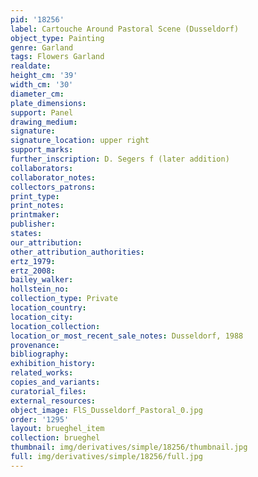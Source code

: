 ```yaml
---
pid: '18256'
label: Cartouche Around Pastoral Scene (Dusseldorf)
object_type: Painting
genre: Garland
tags: Flowers Garland
realdate: 
height_cm: '39'
width_cm: '30'
diameter_cm: 
plate_dimensions: 
support: Panel
drawing_medium: 
signature: 
signature_location: upper right
support_marks: 
further_inscription: D. Segers f (later addition)
collaborators: 
collaborator_notes: 
collectors_patrons: 
print_type: 
print_notes: 
printmaker: 
publisher: 
states: 
our_attribution: 
other_attribution_authorities: 
ertz_1979: 
ertz_2008: 
bailey_walker: 
hollstein_no: 
collection_type: Private
location_country: 
location_city: 
location_collection: 
location_or_most_recent_sale_notes: Dusseldorf, 1988
provenance: 
bibliography: 
exhibition_history: 
related_works: 
copies_and_variants: 
curatorial_files: 
external_resources: 
object_image: FlS_Dusseldorf_Pastoral_0.jpg
order: '1295'
layout: brueghel_item
collection: brueghel
thumbnail: img/derivatives/simple/18256/thumbnail.jpg
full: img/derivatives/simple/18256/full.jpg
---
```

